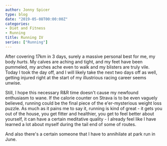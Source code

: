 ```yaml
---
author: Jonny Spicer
type: blog
date: "2019-05-08T00:00:00Z"
categories:
- Diet and Fitness
- Running
title: Running IV
series: ["Running"]
---
```

After covering 17km in 3 days, surely a massive personal best for me, my body *hurts*. My calves are aching and tight, and my
feet have been pummeled, my arches ache even to walk and my blisters are truly vile. Today I took the day off, and I will likely
take the next two days off as well, getting injured right at the start of my illustrious racing career seems unwise.

Still, I hope this necessary R&R time doesn't cause my newfound enthusiasm to wane. If the calorie counter on Strava is to be even
vaguely believed, running could be the final piece of the e'er-mysterious weight loss puzzle. As much as it pains me to say it,
running is kind of great - it gets you out of the house, you get fitter and healthier, you get to feel better about yourself, it
can have a certain meditative quality - I already feel like I have learned a lot about myself during the tail end of some of routes.

And also there's a certain someone that I have to annihilate at park run in June.
